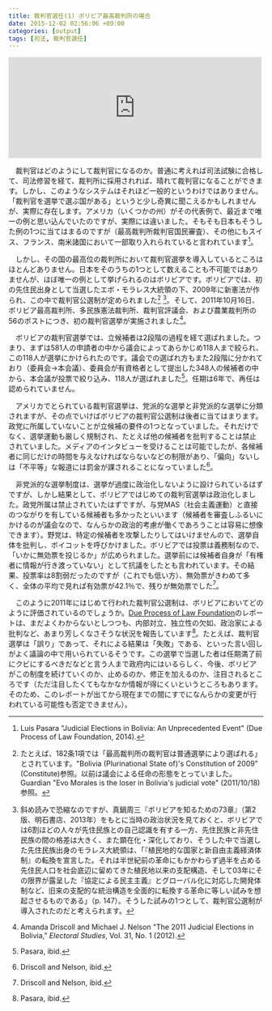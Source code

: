 ```yaml
---
title: 裁判官選任(1) ボリビア最高裁判所の場合
date: 2015-12-02 02:56:06 +09:00
categories: [output]
tags: [司法, 裁判官選任]
---
```


<iframe style="border: 0;" src="https://www.google.com/maps/embed?pb=!1m18!1m12!1m3!1d15701963.505232424!2d-72.58692626573932!3d-16.09207964513172!2m3!1f0!2f0!3f0!3m2!1i1024!2i768!4f13.1!3m3!1m2!1s0x915edf8977bba295%3A0x1c9ec2bb0115edbf!2z44Oc44Oq44OT44Ki!5e0!3m2!1sja!2sjp!4v1448735213896" width="500" height="200" frameborder="0" allowfullscreen=""></iframe>

　裁判官はどのようにして裁判官になるのか。普通に考えれば司法試験に合格して、司法修習を経て、裁判所に採用されれば、晴れて裁判官になることができます。しかし、このようなシステムはそれほど一般的というわけではありません。「裁判官を選挙で選ぶ国がある」というと少し奇異に聞こえるかもしれませんが、実際に存在します。アメリカ（いくつかの州）がその代表例で、最近まで唯一の例と思い込んでいたのですが、実際には違いました。そもそも日本もそうした例の1つに当てはまるのですが（最高裁判所裁判官国民審査）、その他にもスイス、フランス、南米諸国において一部取り入れられていると言われています[^1]。
 
[^1]: Luis Pasara "Judicial Elections in Bolivia: An Unprecedented Event" (Due Process of Law Foundation, 2014).

　しかし、その国の最高位の裁判所において裁判官選挙を導入しているところはほとんどありません。日本をそのうちの1つとして数えることも不可能ではありませんが、ほぼ唯一の例として挙げられるのはボリビアです。ボリビアでは、初の先住民出身として当選したエボ・モラレス大統領の下、2009年に新憲法が作られ、この中で裁判官公選制が定められました[^2] [^3]。そして、2011年10月16日、ボリビア最高裁判所、多民族憲法裁判所、裁判官評議会、および農業裁判所の56のポストにつき、初の裁判官選挙が実施されました[^4]。
 
[^2]: たとえば、182条1項では「最高裁判所の裁判官は普通選挙により選ばれる」とされています。"Bolivia (Plurinational State of)'s Constitution of 2009" (Constitute)参照。以前は議会による任命の形態をとっていました。Guardian "Evo Morales is the loser in Bolivia's judicial vote" (2011/10/18)参照。

[^3]: 斜め読みで恐縮なのですが、真鍋周三『ボリビアを知るための73章』（第2版、明石書店、2013年）をもとに当時の政治状況を見ておくと、ボリビアでは6割ほどの人々が先住民族との自己認識を有する一方、先住民族と非先住民族の間の格差は大きく、また顕在化・深化しており、そうした中で当選した先住民族出身のモラレス大統領は、「『植民地的な国家と新自由主義経済体制』の転換を宣言した。それは半世紀前の革命にもかかわらず過半を占める先住民人口を社会底辺に留めてきた植民地以来の支配構造、そして03年にその限界が露呈した『協定による民主主義』とグローバル化に対応した開発体制など、旧来の支配的な統治構造を全面的に転換する革命に等しい試みを想起させるものである」（p. 147）。そうした試みの1つとして、裁判官公選制が導入されたのだと考えられます。

[^4]: Amanda Driscoll and Michael J. Nelson "The 2011 Judicial Elections in Bolivia," *Electoral Studies*, Vol. 31, No. 1 (2012).

　ボリビアの裁判官選挙では、立候補者は2段階の過程を経て選ばれました。つまり、まずは581人の申請者の中から議会によってあらかじめ118人まで絞られ、この118人が選挙にかけられたのです。議会での選ばれ方もまた2段階に分かれており（委員会→本会議）、委員会が有資格者として提出した348人の候補者の中から、本会議が投票で絞り込み、118人が選ばれました[^5]。任期は6年で、再任は認められていません。
 
[^5]: Pasara, ibid.

　アメリカでとられている裁判官選挙は、党派的な選挙と非党派的な選挙に分類されますが、その点でいけばボリビアの裁判官公選制は後者に当てはまります。政党に所属していないことが立候補の要件の1つとなっていました。それだけでなく、選挙運動も厳しく規制され、たとえば他の候補者を批判することは禁止されていました。メディアのインタビューを受けることは可能でしたが、各候補者に同じだけの時間を与えなければならないなどの制限があり、「偏向」ないしは「不平等」な報道には罰金が課されることになっていました[^6]。
 
 [^6]: Driscoll and Nelson, ibid.
 
　非党派的な選挙制度は、選挙が過度に政治化しないように設けられているはずですが、しかし結果として、ボリビアではじめての裁判官選挙は政治化しました。政党所属は禁止されていたはずですが、与党MAS（社会主義運動）と直接のつながりを有している候補者も多かったといいます（候補者を審査しふるいにかけるのが議会なので、なんらかの政治的考慮が働くであろうことは容易に想像できます）。野党は、特定の候補者を攻撃したりしてはいけませんので、選挙自体を批判し、ボイコットを呼びかけました。ボリビアでは投票は義務制なので、「いかに無効票を投じるか」が広められました。選挙前には候補者自身が「有権者に情報が行き渡っていない」として抗議をしたとも言われています。その結果、投票率は8割弱だったのですが（これでも低い方）、無効票がきわめて多く、全体の平均で見れば有効票が42.1％で、残りが無効票でした[^7]。

[^7]: Driscoll and Nelson, ibid.

　このように2011年にはじめて行われた裁判官公選制は、ボリビアにおいてどのように評価されているのでしょうか。[Due Process of Law Foundation](http://www.dplf.org/en)のレポートは、まだよくわからないとしつつも、内部対立、独立性の欠如、政治家による批判など、あまり芳しくなさそうな状況を報告しています[^8]。たとえば、裁判官選挙は「誤り」であって、それによる結果は「失敗」である、といった言い回しがよく議論の中で用いられているそうです。この選挙で当選した者は任期満了前にクビにするべきだなどと言う人まで政府内にはいるらしく、今後、ボリビアがこの制度を続けていくのか、止めるのか、修正を加えるのか、注目されるところです（ただ注目したくてもなかなか情報が得にくいというところもあります。そのため、このレポートが出てから現在までの間にすでになんらかの変更が行われている可能性も否定できません）。

[^8]: Pasara, ibid.
